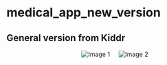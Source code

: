 # medical_app_new_version
## General version from Kiddr

<div style="display: flex; justify-content: center;">
  <img src="https://github.com/MarkMagdyShawky/medical_app_new_version/assets/106816564/4dc5fc7a-a5dc-4d71-91ff-6213beea35cc" alt="Image 1" style="margin-right: 10px;">
  <img src="https://github.com/MarkMagdyShawky/medical_app_new_version/assets/106816564/75e9ccdc-5a39-41a2-9936-ab1d5bed9c09" alt="Image 2" style="margin-left: 10px;">
</div>

